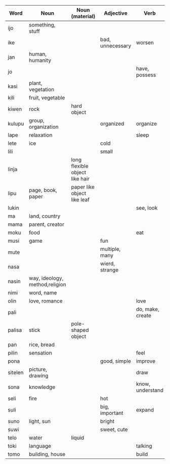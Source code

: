 
| Word    | Noun                           | Noun (material)                | Adjective        | Verb             |
| ------- | ------------------------------ | ------------------------------ | ---------------- | ---------------- |
| ijo     | something, stuff               |                                |                  |                  |
| ike     |                                |                                | bad, unnecessary | worsen           |
| jan     | human, humanity                |                                |                  |                  |
| jo      |                                |                                |                  | have, possess    |
| kasi    | plant, vegetation              |                                |                  |                  |
| kili    | fruit, vegetable               |                                |                  |                  |
| kiwen   | rock                           | hard object                    |                  |                  |
| kulupu  | group, organization            |                                | organized        | organize         |
| lape    | relaxation                     |                                |                  | sleep            |
| lete    | ice                            |                                | cold             |                  |
| lili    |                                |                                | small            |                  |
| linja   |                                | long flexible object like hair |                  |                  |
| lipu    | page, book, paper              | paper like object like leaf    |                  |                  |
| lukin   |                                |                                |                  | see, look        |
| ma      | land, country                  |                                |                  |                  |
| mama    | parent, creator                |                                |                  |                  |
| moku    | food                           |                                |                  | eat              |
| musi    | game                           |                                | fun              |                  |
| mute    |                                |                                | multiple, many   |                  |
| nasa    |                                |                                | wierd, strange   |                  |
| nasin   | way, ideology, method,religion |                                |                  |                  |
| nimi    | word, name                     |                                |                  |                  |
| olin    | love, romance                  |                                |                  | love             |
| pali    |                                |                                |                  | do, make, create |
| palisa  | stick                          | pole-shaped object             |                  |                  |
| pan     | rice, bread                    |                                |                  |                  |
| pilin   | sensation                      |                                |                  | feel             |
| pona    |                                |                                | good, simple     | improve          |
| sitelen | picture, drawing               |                                |                  | draw             |
| sona    | knowledge                      |                                |                  | know, understand |
| seli    | fire                           |                                | hot              |                  |
| suli    |                                |                                | big, important   | expand           |
| suno    | light, sun                     |                                | bright           |                  |
| suwi    |                                |                                | sweet, cute      |                  |
| telo    | water                          | liquid                         |                  |                  |
| toki    | language                       |                                |                  | talking          |
| tomo    | building, house                |                                |                  | build            |

